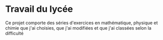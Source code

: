 # Travail du lycée
Ce projet comporte des séries d'exercices en mathématique, physique et chimie que j'ai choisies, que j'ai modifiées et que j'ai classées selon la difficulté
